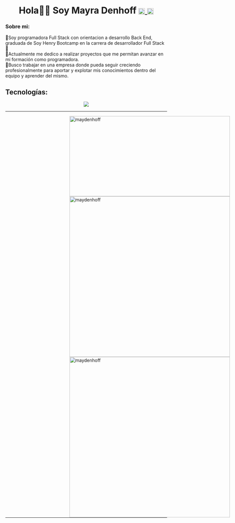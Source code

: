 <h1 align="center">Hola👋🏼 Soy Mayra Denhoff 
<a href="https://www.linkedin.com/in/mayradenhoff/">
<img align="center" width="20" height="20" src="https://skillicons.dev/icons?i=linkedin">
</a>
<a href="mailto:mayradenhoff@gmail.com">
<img align="center" width="20" height="20" src="https://skillicons.dev/icons?i=gmail">
</a>
</h1>
<h3>Sobre mi:</h3>
<p>
🔹Soy programadora Full Stack con orientacion a desarrollo Back End, graduada de Soy Henry Bootcamp en la carrera de desarrollador Full Stack🚀
<br>
🔹Actualmente me dedico a realizar proyectos que me permitan avanzar en mi formación como programadora.
<br>
🔹Busco trabajar en una empresa donde pueda seguir creciendo profesionalmente para aportar y explotar mis conocimientos dentro del equipo y aprender del mismo.

<strong><h2>Tecnologías:</h2></strong>
 <p align="center"> 
  <img src="https://skillicons.dev/icons?i=js,html,python,express,fastapi,mongodb,react,redux,nodejs,postgres,sequelize,graphql">

<hr width="100%"/>
  <img align="left" width="500" height="250"  hspace="200" src="https://github-readme-stats.vercel.app/api/top-langs?username=maydenhoff&show_icons=true&bg_color=202020&text_color=B9B9B9&locale=es&layout=compact" alt="maydenhoff" />
  <img align="left" width='500' hspace="200" src="https://github-readme-stats.vercel.app/api?username=maydenhoff&count_private=true&bg_color=202020&text_color=B9B9B9" alt="maydenhoff" />
  <img align="left" width='500' hspace="200" src="https://github-readme-streak-stats.herokuapp.com/?user=maydenhoff&show_icons=true&bg_color=202020&text_color=B9B9B9&theme=dark" alt="maydenhoff" />
  <hr width="100%"/>


